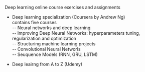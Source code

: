 Deep learning online course exercises and assignments

- Deep learning specialization (Coursera by Andrew Ng)  
  contains five courses  
  -- Neural networks and deep learning  
  -- Improving Deep Neural Networks: hyperparameters tuning, regularization and optimization  
  -- Structuring machine learning projects  
  -- Convolutional Neural Networls  
  -- Seuquence Models (RNN, GRU, LSTM)  
  
- Deep leairng from A to Z (Udemy) 